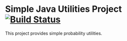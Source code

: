 # Simple Java Utilities Project [![Build Status](https://travis-ci.org/StreamSimple/randomutils.svg?branch=master)](https://travis-ci.org/StreamSimple/randomutils)

This project provides simple probability utilities.
